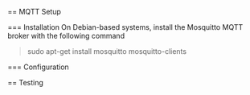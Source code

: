 
== MQTT Setup

=== Installation
On Debian-based systems, install the Mosquitto MQTT broker with the following command
> sudo apt-get install mosquitto mosquitto-clients

=== Configuration

== Testing

